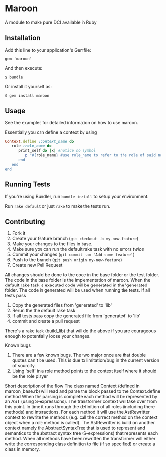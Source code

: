 # Maroon

A module to make pure DCI available in Ruby

## Installation

Add this line to your application's Gemfile:

    gem 'maroon'

And then execute:

    $ bundle

Or install it yourself as:

    $ gem install maroon

## Usage

See the examples for detailed information on how to use maroon.

Essentially you can define a context by using

```ruby
Context.define :context_name do
   role :role_name do
      print_self do |x| #notice no symbol
         p "#{role_name} #use role_name to refer to the role of said name
      end
   end
end
```

## Running Tests

If you're using Bundler, run `bundle install` to setup your environment.

Run `rake default` or just `rake` to make the tests run.


## Contributing

1. Fork it
2. Create your feature branch (`git checkout -b my-new-feature`)
3. Make your changes to the files in base.
4. Make sure you can run the default rake task with no errors _twice_
5. Commit your changes (`git commit -am 'Add some feature'`)
6. Push to the branch (`git push origin my-new-feature`)
7. Create new Pull Request

All changes should be done to the code in the base folder or the test folder.
The code in the base folder is the implementation of maroon. When the default rake task is executed code will be generated
in the 'generated' folder. The code in generated will be used when running the tests.
If all tests pass
1. Copy the generated files from 'generated' to 'lib'
2. Rerun the the default rake task
3. If all tests pass copy the generated file from 'generated' to 'lib'
4. commit and create a pull request

There's a rake task (build_lib) that will do the above if you are courageous enough to potentially loose your changes.

Known bugs
1. There are a few known bugs. The two major once are that double quotes can't be used. This is due to
limitation/bug in the current version of sourcify.
2. Using 'self' in a role method points to the context itself where it should be the role player



Short description of the flow
The class named Context (defined in maroon_base.rb) will read and parse the block passed to the Context.define method
When the parsing is complete each method will be represented by an AST (using S-expressions). The transformer context
will take over from this point. In time it runs through the definition of all roles (including there methods) and interactions.
For each method it will use the AstRewritter context to rewrite the methods (e.g. call the correct method on the context
object when a role method is called). The AstRewritter is build on another context namely the AbstractSyntaxTree that is used to represent
and semantics to the abstract syntax tree (S-expressions) that represents each method.
When all methods have been rewritten the transformer will either write the corresponding class definition to file (if so specified)
or create a class in memory.